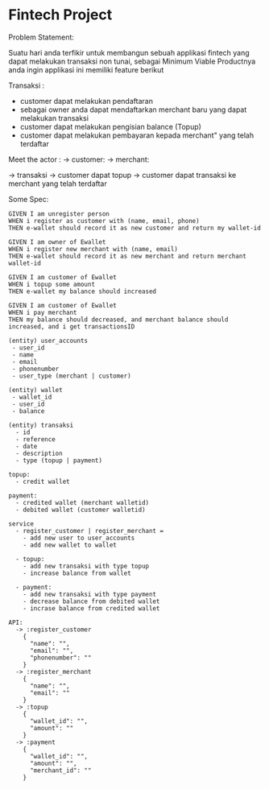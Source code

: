 # Fintech Project

Problem Statement:

Suatu hari anda terfikir untuk membangun sebuah applikasi fintech yang dapat melakukan transaksi non tunai, sebagai Minimum Viable Productnya anda ingin applikasi ini memiliki feature berikut
 
 Transaksi : 
  - customer dapat melakukan pendaftaran 
  - sebagai owner anda dapat mendaftarkan merchant baru yang dapat melakukan transaksi 
  - customer dapat melakukan pengisian balance (Topup)
  - customer dapat melakukan pembayaran kepada merchant" yang telah terdaftar 

Meet the actor :
 -> customer: 
 -> merchant: 

-> transaksi 
    -> customer dapat topup
    -> customer dapat transaksi ke merchant yang telah terdaftar

Some Spec: 
```
GIVEN I am unregister person
WHEN i register as customer with (name, email, phone)
THEN e-wallet should record it as new customer and return my wallet-id

GIVEN I am owner of Ewallet
WHEN i register new merchant with (name, email)
THEN e-wallet should record it as new merchant and return merchant wallet-id

GIVEN I am customer of Ewallet
WHEN i topup some amount
THEN e-wallet my balance should increased

GIVEN I am customer of Ewallet
WHEN i pay merchant 
THEN my balance should decreased, and merchant balance should increased, and i get transactionsID
```

```
(entity) user_accounts
 - user_id
 - name
 - email
 - phonenumber
 - user_type (merchant | customer)

(entity) wallet
 - wallet_id
 - user_id
 - balance

(entity) transaksi
  - id
  - reference
  - date
  - description
  - type (topup | payment)
  
topup:
  - credit wallet

payment:
  - credited wallet (merchant walletid)
  - debited wallet (customer walletid)
```

```
service
  - register_customer | register_merchant =
    - add new user to user_accounts
    - add new wallet to wallet 

  - topup:
    - add new transaksi with type topup 
    - increase balance from wallet

  - payment:
    - add new transaksi with type payment 
    - decrease balance from debited wallet
    - incrase balance from credited wallet
```

```
API:
  -> :register_customer
    {
      "name": "",
      "email": "",
      "phonenumber": ""
    }
  -> :register_merchant
    {
      "name": "",
      "email": ""
    }
  -> :topup
    {
      "wallet_id": "",
      "amount": ""
    }
  -> :payment
    {
      "wallet_id": "",
      "amount": "",
      "merchant_id": ""
    }
 ```